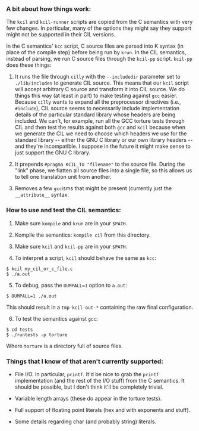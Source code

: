 ### A bit about how things work:

The `kcil` and `kcil-runner` scripts are copied from the C semantics with very
few changes. In particular, many of the options they might say they support
might not be supported in their CIL versions.

In the C semantics' `kcc` script, C source files are parsed into K syntax (in
place of the compile step) before being run by `krun`. In the CIL semantics,
instead of parsing, we run C source files through the `kcil-pp` script.
`kcil-pp` does these things:

1. It runs the file through `cilly` with the `--includedir` parameter set to
`./lib/includes` to generate CIL source. This means that our `kcil` script will
accept arbitrary C source and transform it into CIL source. We do things this
way (at least in part) to make testing against `gcc` easier. Because `cilly`
wants to expand all the preprocessor directives (i.e., `#include`), CIL source
seems to necessarily include implementation details of the particular standard
library whose headers are being included. We can't, for example, run all the
GCC torture tests through CIL and then test the results against both `gcc` and
`kcil` because when we generate the CIL we need to choose which headers we use
for the standard library -- either the GNU C library or our own library headers
-- and they're incompatible. I suppose in the future it might make sense to
just support the GNU C library.

2. It prepends `#pragma KCIL_TU "filename"` to the source file. During the
"link" phase, we flatten all source files into a single file, so this allows us
to tell one translation unit from another.

3. Removes a few `gcc`isms that might be present (currently just the
`__attribute__` syntax.

### How to use and test the CIL semantics:

1. Make sure `kompile` and `krun` are in your `$PATH`.

2. Kompile the semantics: `kompile cil` from this directory.

3. Make sure `kcil` and `kcil-pp` are in your `$PATH`.

4. To interpret a script, `kcil` should behave the same as `kcc`:
```
$ kcil my_cil_or_c_file.c
$ ./a.out
```

5. To debug, pass the `DUMPALL=1` option to `a.out`:
```
$ DUMPALL=1 ./a.out
```
This should result in a `tmp-kcil-out-*` containing the raw final
configuration.

6. To test the semantics against `gcc`:
```
$ cd tests
$ ./runtests -p torture
```
Where `torture` is a directory full of source files.

### Things that I know of that aren't currently supported:

- File I/O. In particular, `printf`. It'd be nice to grab the `printf`
  implementation (and the rest of the I/O stuff) from the C semantics. It
  should be possible, but I don't think it'll be completely trivial.

- Variable length arrays (these do appear in the torture tests).

- Full support of floating point literals (hex and with exponents and stuff).

- Some details regarding char (and probably string) literals.

